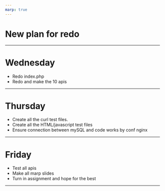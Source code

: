 ```yaml
---
marp: true
---
```


# New plan for redo

---

# Wednesday
- Redo index.php
- Redo and make the 10 apis

---

# Thursday
- Create all the curl test files.
- Create all the HTML/javascript test files
- Ensure connection between mySQL and code works by conf nginx

---

# Friday
- Test all apis
- Make all marp slides
- Turn in assignment and hope for the best

---